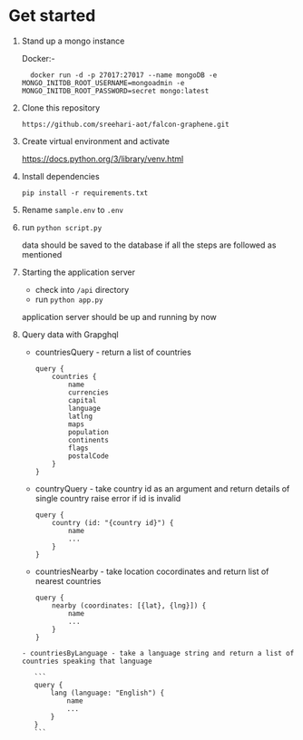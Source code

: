 # Get started
1. Stand up a mongo instance

      Docker:-
      
         docker run -d -p 27017:27017 --name mongoDB -e MONGO_INITDB_ROOT_USERNAME=mongoadmin -e MONGO_INITDB_ROOT_PASSWORD=secret mongo:latest
         
2. Clone this repository

      `https://github.com/sreehari-aot/falcon-graphene.git`
      
3. Create virtual environment and activate
    
      https://docs.python.org/3/library/venv.html
      
4. Install dependencies
      
      `pip install -r requirements.txt`
      
5. Rename `sample.env` to `.env`

6. run `python script.py`
      
      data should be saved to the database if all the steps are followed as mentioned
      
7. Starting the application server
  
    - check into `/api` directory
    - run `python app.py`
    
    application server should be up and running by now
    
8. Query data with Grapghql

    - countriesQuery - return a list of countries
    
        ```
        query {
            countries {
                name
                currencies
                capital
                language
                latlng
                maps
                population
                continents
                flags
                postalCode
            }
        }

        ```
     - countryQuery - take country id as an argument and return details of single country raise error if id is invalid
        
        ```
        query {
            country (id: "{country id}") {
                name
                ...
            }
        }

        ```
        
      - countriesNearby - take location cocordinates and return list of nearest countries
          
          ```
          query {
              nearby (coordinates: [{lat}, {lng}]) {
                  name
                  ...
              }
          }
          ```
       
       - countriesByLanguage - take a language string and return a list of countries speaking that language
       
          ```
          query {
              lang (language: "English") {
                  name
                  ...
              }
          }
          ```
          
          
